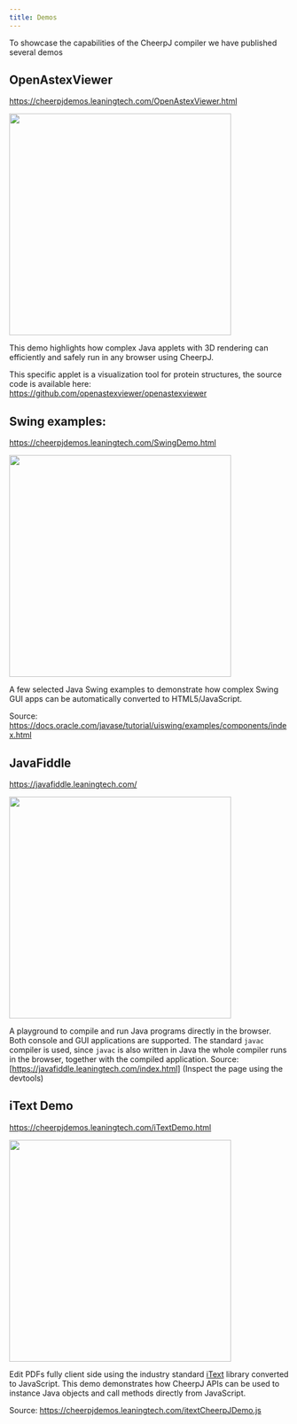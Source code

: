```yaml
---
title: Demos
---
```


To showcase the capabilities of the CheerpJ compiler we have published several demos

## OpenAstexViewer

<https://cheerpjdemos.leaningtech.com/OpenAstexViewer.html>

<img src="/cheerpj/assets/demo_openastex.png" width="400">

This demo highlights how complex Java applets with 3D rendering can efficiently and safely run in any browser using CheerpJ.

This specific applet is a visualization tool for protein structures, the source code is available here: <https://github.com/openastexviewer/openastexviewer>

## Swing examples:

<https://cheerpjdemos.leaningtech.com/SwingDemo.html>

<img src="/cheerpj/assets/demo_swing.png" width="400">

A few selected Java Swing examples to demonstrate how complex Swing GUI apps can be automatically converted to HTML5/JavaScript.

Source: <https://docs.oracle.com/javase/tutorial/uiswing/examples/components/index.html>

## JavaFiddle

<https://javafiddle.leaningtech.com/>

<img src="/cheerpj/assets/demo_fiddle.png" width="400">

A playground to compile and run Java programs directly in the browser. Both console and GUI applications are supported. The standard ```javac``` compiler is used, since ```javac``` is also written in Java the whole compiler runs in the browser, together with the compiled application.
Source: [https://javafiddle.leaningtech.com/index.html] (Inspect the page using the devtools)

## iText Demo

<https://cheerpjdemos.leaningtech.com/iTextDemo.html>

<img src="/cheerpj/assets/demo_itext.png" width="400">

Edit PDFs fully client side using the industry standard [iText](https://itextpdf.com/en) library converted to JavaScript. This demo demonstrates how CheerpJ APIs can be used to instance Java objects and call methods directly from JavaScript.

Source: <https://cheerpjdemos.leaningtech.com/itextCheerpJDemo.js>

